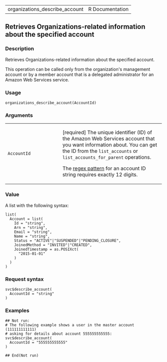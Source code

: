 <table style="width: 100%;">
<tbody>
<tr class="odd">
<td>organizations_describe_account</td>
<td style="text-align: right;">R Documentation</td>
</tr>
</tbody>
</table>

## Retrieves Organizations-related information about the specified account

### Description

Retrieves Organizations-related information about the specified account.

This operation can be called only from the organization's management
account or by a member account that is a delegated administrator for an
Amazon Web Services service.

### Usage

    organizations_describe_account(AccountId)

### Arguments

<table>
<colgroup>
<col style="width: 35%" />
<col style="width: 65%" />
</colgroup>
<tbody>
<tr class="odd">
<td><code
id="organizations_describe_account_:_AccountId">AccountId</code></td>
<td><p>[required] The unique identifier (ID) of the Amazon Web Services
account that you want information about. You can get the ID from the
<code>list_accounts</code> or <code>list_accounts_for_parent</code>
operations.</p>
<p>The <a href="https://en.wikipedia.org/wiki/Regex">regex pattern</a>
for an account ID string requires exactly 12 digits.</p></td>
</tr>
</tbody>
</table>

### Value

A list with the following syntax:

    list(
      Account = list(
        Id = "string",
        Arn = "string",
        Email = "string",
        Name = "string",
        Status = "ACTIVE"|"SUSPENDED"|"PENDING_CLOSURE",
        JoinedMethod = "INVITED"|"CREATED",
        JoinedTimestamp = as.POSIXct(
          "2015-01-01"
        )
      )
    )

### Request syntax

    svc$describe_account(
      AccountId = "string"
    )

### Examples

    ## Not run: 
    # The following example shows a user in the master account (111111111111)
    # asking for details about account 555555555555:
    svc$describe_account(
      AccountId = "555555555555"
    )

    ## End(Not run)
